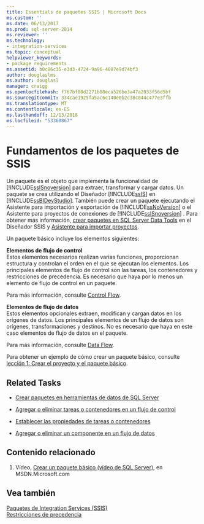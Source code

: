 ```yaml
---
title: Essentials de paquetes SSIS | Microsoft Docs
ms.custom: ''
ms.date: 06/13/2017
ms.prod: sql-server-2014
ms.reviewer: ''
ms.technology:
- integration-services
ms.topic: conceptual
helpviewer_keywords:
- package requirements
ms.assetid: b0c86c35-e3d3-4724-9a96-4087e9d74bf3
author: douglaslms
ms.author: douglasl
manager: craigg
ms.openlocfilehash: f767bf80d2271b88eca526be3a47a2033f56d5bf
ms.sourcegitcommit: 334cae1925fa5ac6c140e0b2c38c844c477e3ffb
ms.translationtype: MT
ms.contentlocale: es-ES
ms.lasthandoff: 12/13/2018
ms.locfileid: "53360867"
---
```

# <a name="ssis-package-essentials"></a>Fundamentos de los paquetes de SSIS
  Un paquete es el objeto que implementa la funcionalidad de [!INCLUDE[ssISnoversion](../includes/ssisnoversion-md.md)] para extraer, transformar y cargar datos. Un paquete se crea utilizando el Diseñador [!INCLUDE[ssIS](../includes/ssis-md.md)] en [!INCLUDE[ssBIDevStudio](../includes/ssbidevstudio-md.md)]. También puede crear un paquete ejecutando el Asistente para importación y exportación de [!INCLUDE[ssNoVersion](../includes/ssnoversion-md.md)] o el Asistente para proyectos de conexiones de [!INCLUDE[ssISnoversion](../includes/ssisnoversion-md.md)] . Para obtener más información, [crear paquetes en SQL Server Data Tools](create-packages-in-sql-server-data-tools.md) en el Diseñador SSIS y [Asistente para importar proyectos](../../2014/integration-services/import-project-wizard.md).  
  
 Un paquete básico incluye los elementos siguientes:  
  
 **Elementos de flujo de control**  
 Estos elementos necesarios realizan varias funciones, proporcionan estructura y controlan el orden en el que se ejecutan los elementos. Los principales elementos de flujo de control son las tareas, los contenedores y restricciones de precedencia. Es necesario que haya por lo menos un elemento de flujo de control en un paquete.  
  
 Para más información, consulte [Control Flow](control-flow/control-flow.md).  
  
 **Elementos de flujo de datos**  
 Estos elementos opcionales extraen, modifican y cargan datos en los orígenes de datos. Los principales elementos de un flujo de datos son orígenes, transformaciones y destinos. No es necesario que haya en este caso elementos de flujo de datos en el paquete.  
  
 Para más información, consulte [Data Flow](data-flow/data-flow.md).  
  
 Para obtener un ejemplo de cómo crear un paquete básico, consulte [lección 1: Crear el proyecto y el paquete básico](lesson-1-create-a-project-and-basic-package-with-ssis.md).  
  
## <a name="related-tasks"></a>Related Tasks  
  
-   [Crear paquetes en herramientas de datos de SQL Server](create-packages-in-sql-server-data-tools.md)  
  
-   [Agregar o eliminar tareas o contenedores en un flujo de control](control-flow/add-or-delete-a-task-or-a-container-in-a-control-flow.md)  
  
-   [Establecer las propiedades de tareas o contenedores](../../2014/integration-services/set-the-properties-of-a-task-or-container.md)  
  
-   [Agregar o eliminar un componente en un flujo de datos](data-flow/add-or-delete-a-component-in-a-data-flow.md)  
  
## <a name="related-content"></a>Contenido relacionado  
  
1.  Vídeo, [Crear un paquete básico (vídeo de SQL Server)](https://go.microsoft.com/fwlink/?LinkId=131023), en MSDN.Microsoft.com  
  
## <a name="see-also"></a>Vea también  
 [Paquetes de Integration Services &#40;SSIS&#41;](../../2014/integration-services/integration-services-ssis-packages.md)   
 [Restricciones de precedencia](control-flow/precedence-constraints.md)  
  
  
